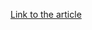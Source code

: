 [Link to the article](https://thehackernews.com/2024/12/researchers-uncover-espionage-tactics.html)
